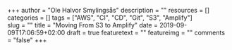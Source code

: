 +++
author = "Ole Halvor Smylingsås"
description = ""
resources = []
categories = []
tags = ["AWS", "CI", "CD", "Git", "S3", "Amplify"]     
slug = ""
title = "Moving From S3 to Amplify"
date = 2019-09-09T17:06:59+02:00
draft = true
featuretext = ""
featureimg = ""
comments = "false"
+++